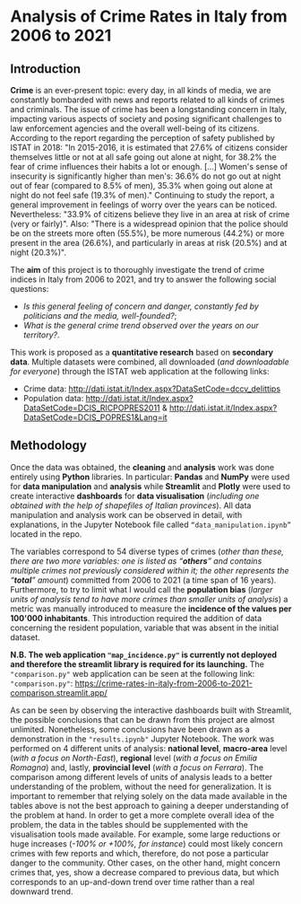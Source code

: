 # **Analysis of Crime Rates in Italy from 2006 to 2021**
## Introduction
**Crime** is an ever-present topic: every day, in all kinds of media, we are constantly bombarded with news and reports related to all kinds of crimes and criminals. The issue of crime has been a longstanding concern in Italy, impacting various aspects of society and posing significant challenges to law enforcement agencies and the overall well-being of its citizens.
According to the report regarding the perception of safety published by ISTAT in 2018: "In 2015-2016, it is estimated that 27.6% of citizens consider themselves little or not at all safe going out alone at night, for 38.2% the fear of crime influences their habits a lot or enough. [...] Women's sense of insecurity is significantly higher than men's: 36.6% do not go out at night out of fear (compared to 8.5% of men), 35.3% when going out alone at night do not feel safe (19.3% of men)." Continuing to study the report, a general improvement in feelings of worry over the years can be noticed. Nevertheless: "33.9% of citizens believe they live in an area at risk of crime (very or fairly)". Also: "There is a widespread opinion that the police should be on the streets more often (55.5%), be more numerous (44.2%) or more present in the area (26.6%), and particularly in areas at risk (20.5%) and at night (20.3%)".

The **aim** of this project is to thoroughly investigate the trend of crime indices in Italy from 2006 to 2021, and try to answer the following social questions:
* *Is this general feeling of concern and danger, constantly fed by politicians and the media, well-founded?*;
* *What is the general crime trend observed over the years on our territory?*.

This work is proposed as a **quantitative research** based on **secondary data**. Multiple datasets were combined, all downloaded (*and downloadable for everyone*) through the ISTAT web application at the following links:
* Crime data: http://dati.istat.it/Index.aspx?DataSetCode=dccv_delittips
* Population data: http://dati.istat.it/Index.aspx?DataSetCode=DCIS_RICPOPRES2011 & http://dati.istat.it/Index.aspx?DataSetCode=DCIS_POPRES1&Lang=it

## Methodology
Once the data was obtained, the **cleaning** and **analysis** work was done entirely using **Python** libraries. 
In particular: **Pandas** and **NumPy** were used for **data manipulation** and **analysis** while **Streamlit** and **Plotly** were used to create interactive **dashboards** for **data visualisation** (*including one obtained with the help of shapefiles of Italian provinces*). All data manipulation and analysis work can be observed in detail, with explanations, in the Jupyter Notebook file called `“data_manipulation.ipynb”` located in the repo.

The variables correspond to 54 diverse types of crimes (*other than these, there are two more variables: one is listed as “**others**” and contains multiple crimes not previously considered within it; the other represents the “**total**” amount*) committed from 2006 to 2021 (a time span of 16 years). Furthermore, to try to limit what I would call the **population bias** (*larger units of analysis tend to have more crimes than smaller units of analysis*) a metric was manually introduced to measure the **incidence of the values per 100'000 inhabitants**. This introduction required the addition of data concerning the resident population, variable that was absent in the initial dataset.

**N.B. The web application `"map_incidence.py"` is currently not deployed and therefore the streamlit library is required for its launching.**
The `"comparison.py"` web application can be seen at the following link: `"comparison.py"`: https://crime-rates-in-italy-from-2006-to-2021-comparison.streamlit.app/


As can be seen by observing the interactive dashboards built with Streamlit, the possible conclusions that can be drawn from this project are almost unlimited. Nonetheless, some conclusions have been drawn as a demonstration in the `"results.ipynb"` Jupyter Notebook. The work was performed on 4 different units of analysis: **national level**, **macro-area** level (*with a focus on North-East*), **regional** level (*with a focus on Emilia Romagna*) and, lastly, **provincial level** (*with a focus on Ferrara*). The comparison among different levels of units of analysis leads to a better understanding of the problem, without the need for generalization. It is important to remember that relying solely on the data made available in the tables above is not the best approach to gaining a deeper understanding of the problem at hand. In order to get a more complete overall idea of the problem, the data in the tables should be supplemented with the visualisation tools made available. For example, some large reductions or huge increases (*-100% or +100%, for instance*) could most likely concern crimes with few reports and which, therefore, do not pose a particular danger to the community. Other cases, on the other hand, might concern crimes that, yes, show a decrease compared to previous data, but which corresponds to an up-and-down trend over time rather than a real downward trend.
